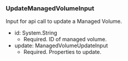 ### UpdateManagedVolumeInput
Input for api call to update a Managed Volume.

- id: System.String
  - Required. ID of managed volume.
- update: ManagedVolumeUpdateInput
  - Required. Properties to update.
